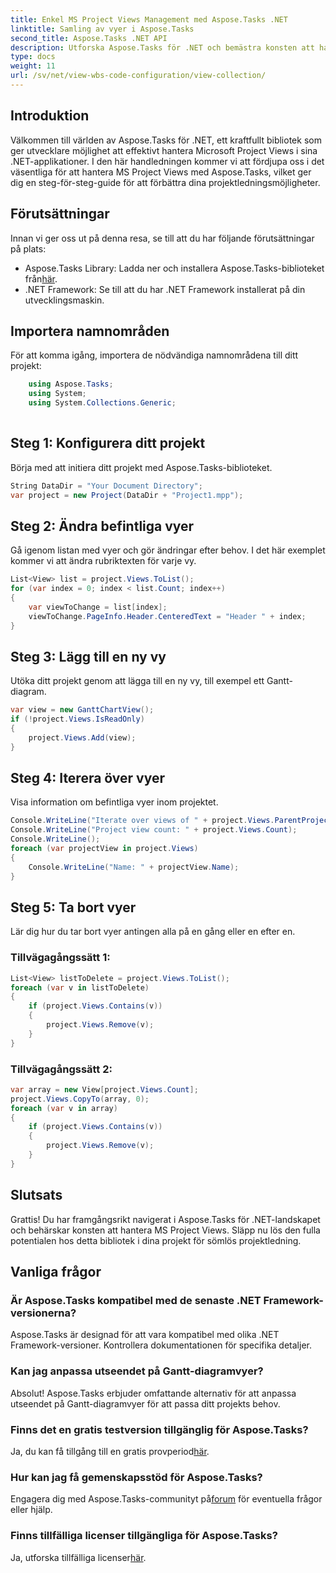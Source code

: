 ```yaml
---
title: Enkel MS Project Views Management med Aspose.Tasks .NET
linktitle: Samling av vyer i Aspose.Tasks
second_title: Aspose.Tasks .NET API
description: Utforska Aspose.Tasks för .NET och bemästra konsten att hantera MS Project Views utan ansträngning. Ladda ner nu för en sömlös projektledningsupplevelse.
type: docs
weight: 11
url: /sv/net/view-wbs-code-configuration/view-collection/
---
```

## Introduktion
Välkommen till världen av Aspose.Tasks för .NET, ett kraftfullt bibliotek som ger utvecklare möjlighet att effektivt hantera Microsoft Project Views i sina .NET-applikationer. I den här handledningen kommer vi att fördjupa oss i det väsentliga för att hantera MS Project Views med Aspose.Tasks, vilket ger dig en steg-för-steg-guide för att förbättra dina projektledningsmöjligheter.
## Förutsättningar
Innan vi ger oss ut på denna resa, se till att du har följande förutsättningar på plats:
-  Aspose.Tasks Library: Ladda ner och installera Aspose.Tasks-biblioteket från[här](https://releases.aspose.com/tasks/net/).
- .NET Framework: Se till att du har .NET Framework installerat på din utvecklingsmaskin.
## Importera namnområden
För att komma igång, importera de nödvändiga namnområdena till ditt projekt:
```csharp
    using Aspose.Tasks;
    using System;
    using System.Collections.Generic;
    
```
## Steg 1: Konfigurera ditt projekt
Börja med att initiera ditt projekt med Aspose.Tasks-biblioteket.
```csharp
String DataDir = "Your Document Directory";
var project = new Project(DataDir + "Project1.mpp");
```
## Steg 2: Ändra befintliga vyer
Gå igenom listan med vyer och gör ändringar efter behov. I det här exemplet kommer vi att ändra rubriktexten för varje vy.
```csharp
List<View> list = project.Views.ToList();
for (var index = 0; index < list.Count; index++)
{
    var viewToChange = list[index];
    viewToChange.PageInfo.Header.CenteredText = "Header " + index;
}
```
## Steg 3: Lägg till en ny vy
Utöka ditt projekt genom att lägga till en ny vy, till exempel ett Gantt-diagram.
```csharp
var view = new GanttChartView();
if (!project.Views.IsReadOnly)
{
    project.Views.Add(view);
}
```
## Steg 4: Iterera över vyer
Visa information om befintliga vyer inom projektet.
```csharp
Console.WriteLine("Iterate over views of " + project.Views.ParentProject.Get(Prj.Name) + " project.");
Console.WriteLine("Project view count: " + project.Views.Count);
Console.WriteLine();
foreach (var projectView in project.Views)
{
    Console.WriteLine("Name: " + projectView.Name);
}
```
## Steg 5: Ta bort vyer
Lär dig hur du tar bort vyer antingen alla på en gång eller en efter en.
### Tillvägagångssätt 1:
```csharp
List<View> listToDelete = project.Views.ToList();
foreach (var v in listToDelete)
{
    if (project.Views.Contains(v))
    {
        project.Views.Remove(v);
    }
}
```
### Tillvägagångssätt 2:
```csharp
var array = new View[project.Views.Count];
project.Views.CopyTo(array, 0);
foreach (var v in array)
{
    if (project.Views.Contains(v))
    {
        project.Views.Remove(v);
    }
}
```
## Slutsats
Grattis! Du har framgångsrikt navigerat i Aspose.Tasks för .NET-landskapet och behärskar konsten att hantera MS Project Views. Släpp nu lös den fulla potentialen hos detta bibliotek i dina projekt för sömlös projektledning.
## Vanliga frågor
### Är Aspose.Tasks kompatibel med de senaste .NET Framework-versionerna?
Aspose.Tasks är designad för att vara kompatibel med olika .NET Framework-versioner. Kontrollera dokumentationen för specifika detaljer.
### Kan jag anpassa utseendet på Gantt-diagramvyer?
Absolut! Aspose.Tasks erbjuder omfattande alternativ för att anpassa utseendet på Gantt-diagramvyer för att passa ditt projekts behov.
### Finns det en gratis testversion tillgänglig för Aspose.Tasks?
 Ja, du kan få tillgång till en gratis provperiod[här](https://releases.aspose.com/).
### Hur kan jag få gemenskapsstöd för Aspose.Tasks?
 Engagera dig med Aspose.Tasks-communityt på[forum](https://forum.aspose.com/c/tasks/15) för eventuella frågor eller hjälp.
### Finns tillfälliga licenser tillgängliga för Aspose.Tasks?
 Ja, utforska tillfälliga licenser[här](https://purchase.aspose.com/temporary-license/).